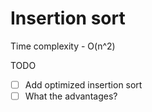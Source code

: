 # Insertion sort

Time complexity - O(n^2)

TODO
- [ ] Add optimized insertion sort
- [ ] What the advantages?
